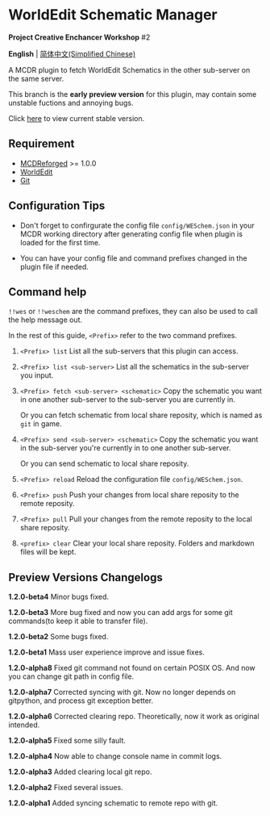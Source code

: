# WorldEdit Schematic Manager

**Project Creative Enchancer Workshop** #2

  **English** | [简体中文(Simplified Chinese)](https://github.com/ra1ny-yuki/weschem/blob/git_test/README_zh.md)

  A MCDR plugin to fetch WorldEdit Schematics in the other sub-server on the same server.

  This branch is the **early preview version** for this plugin, may contain some unstable fuctions and annoying bugs.

  Click [here](https://github.com/Lazy-Bing-Server/weschem) to view current stable version.

## Requirement
- [MCDReforged](https://github.com/Fallen-Breath/MCDReforged/) >= 1.0.0
- [WorldEdit](https://www.curseforge.com/minecraft/mc-mods/worldedit)
- [Git](https://git-scm.com/)

## Configuration Tips
- Don't forget to confirgurate the config file `config/WESchem.json` in your MCDR working directory after generating config file when plugin is loaded for the first time.

- You can have your config file and command prefixes changed in the plugin file if needed.

## Command help
`!!wes` or `!!weschem` are the command prefixes, they can also be used to call the help message out.

In the rest of this guide, `<Prefix>` refer to the two command prefixes.

1. `<Prefix> list` 
List all the sub-servers that this plugin can access.

2. `<Prefix> list <sub-server>`
List all the schematics in the sub-server you input.

3. `<Prefix> fetch <sub-server> <schematic>`
    Copy the schematic you want in one another sub-server to the sub-server you are currently in.

   Or you can fetch schematic from local share reposity, which is named as `git` in game.

4. `<Prefix> send <sub-server> <schematic>`
    Copy the schematic you want in the sub-server you're currently in to one another sub-server.

   Or you can send schematic to local share reposity.

5. `<Prefix> reload`
    Reload the configuration file `config/WESchem.json`.

6. `<Prefix> push`
    Push your changes from local share reposity to the remote reposity.

7. `<Prefix> pull`
   Pull your changes from the remote reposity to the local share reposity.

8. `<prefix> clear`
   Clear your local share reposity. Folders and markdown files will be kept.
## Preview Versions Changelogs

**1.2.0-beta4** Minor bugs fixed.

**1.2.0-beta3** More bug fixed and now you can add args for some git commands(to keep it able to transfer file).

**1.2.0-beta2** Some bugs fixed.

**1.2.0-beta1** Mass user experience improve and issue fixes.

**1.2.0-alpha8** Fixed git command not found on certain POSIX OS. And now you can change git path in config file.

**1.2.0-alpha7** Corrected syncing with git. Now no longer depends on gitpython, and process git exception better.

**1.2.0-alpha6** Corrected clearing repo. Theoretically, now it work as original intended.

**1.2.0-alpha5** Fixed some silly fault.

**1.2.0-alpha4** Now able to change console name in commit logs.

**1.2.0-alpha3** Added clearing local git repo.

**1.2.0-alpha2** Fixed several issues.

**1.2.0-alpha1** Added syncing schematic to remote repo with git.

